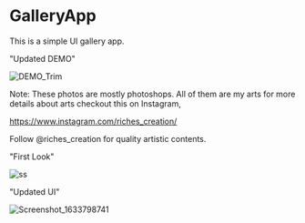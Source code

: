 # GalleryApp
This is a simple UI gallery app.

"Updated DEMO"


![DEMO_Trim](https://user-images.githubusercontent.com/44771554/136668036-d93ee96f-e764-4377-b237-9be9f5b7cb0c.gif)



Note: These photos are mostly photoshops. All of them are my arts for more details about arts checkout this on Instagram,

https://www.instagram.com/riches_creation/

Follow @riches_creation for quality artistic contents.



"First Look" 




![ss](https://user-images.githubusercontent.com/44771554/136597458-9b381eb2-7d38-46f4-b192-e80d8f806383.jpg)


"Updated UI"



![Screenshot_1633798741](https://user-images.githubusercontent.com/44771554/136667566-c2409d1f-3a76-437e-8a4b-7e771cb3dc35.png)



